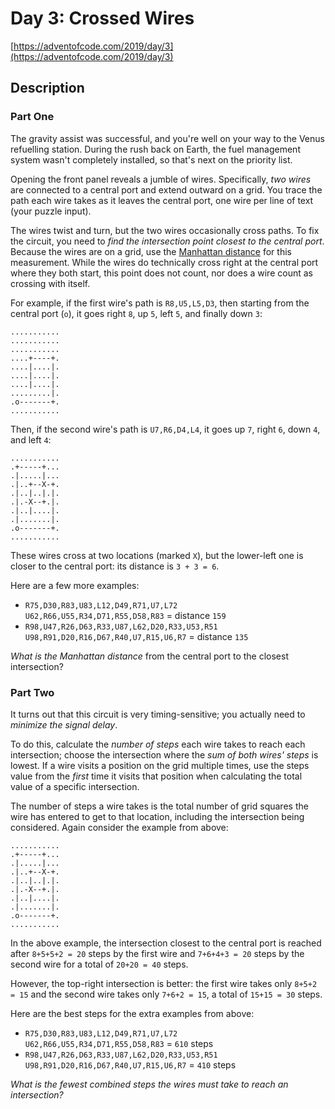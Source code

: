 # Day 3: Crossed Wires

[https://adventofcode.com/2019/day/3](https://adventofcode.com/2019/day/3)

## Description

### Part One

The gravity assist was successful, and you're well on your way to the Venus
refuelling station. During the rush back on Earth, the fuel management system
wasn't completely installed, so that's next on the priority list.

Opening the front panel reveals a jumble of wires. Specifically, _two wires_ are
connected to a central port and extend outward on a grid. You trace the path
each wire takes as it leaves the central port, one wire per line of text (your
puzzle input).

The wires <span title="A jumble of twisty little wires, all alike.">twist and
turn</span>, but the two wires occasionally cross paths. To fix the circuit, you
need to _find the intersection point closest to the central port_. Because the
wires are on a grid, use the
[Manhattan distance](https://en.wikipedia.org/wiki/Taxicab_geometry) for this
measurement. While the wires do technically cross right at the central port
where they both start, this point does not count, nor does a wire count as
crossing with itself.

For example, if the first wire's path is `R8,U5,L5,D3`, then starting from the
central port (`o`), it goes right `8`, up `5`, left `5`, and finally down `3`:

    ...........
    ...........
    ...........
    ....+----+.
    ....|....|.
    ....|....|.
    ....|....|.
    .........|.
    .o-------+.
    ...........

Then, if the second wire's path is `U7,R6,D4,L4`, it goes up `7`, right `6`,
down `4`, and left `4`:

    ...........
    .+-----+...
    .|.....|...
    .|..+--X-+.
    .|..|..|.|.
    .|.-X--+.|.
    .|..|....|.
    .|.......|.
    .o-------+.
    ...........

These wires cross at two locations (marked `X`), but the lower-left one is
closer to the central port: its distance is `3 + 3 = 6`.

Here are a few more examples:

- `R75,D30,R83,U83,L12,D49,R71,U7,L72   U62,R66,U55,R34,D71,R55,D58,R83` =
  distance `159`
- `R98,U47,R26,D63,R33,U87,L62,D20,R33,U53,R51   U98,R91,D20,R16,D67,R40,U7,R15,U6,R7`
  = distance `135`

_What is the Manhattan distance_ from the central port to the closest
intersection?

### Part Two

It turns out that this circuit is very timing-sensitive; you actually need to
_minimize the signal delay_.

To do this, calculate the _number of steps_ each wire takes to reach each
intersection; choose the intersection where the _sum of both wires' steps_ is
lowest. If a wire visits a position on the grid multiple times, use the steps
value from the _first_ time it visits that position when calculating the total
value of a specific intersection.

The number of steps a wire takes is the total number of grid squares the wire
has entered to get to that location, including the intersection being
considered. Again consider the example from above:

    ...........
    .+-----+...
    .|.....|...
    .|..+--X-+.
    .|..|..|.|.
    .|.-X--+.|.
    .|..|....|.
    .|.......|.
    .o-------+.
    ...........

In the above example, the intersection closest to the central port is reached
after `8+5+5+2 = 20` steps by the first wire and `7+6+4+3 = 20` steps by the
second wire for a total of `20+20 = 40` steps.

However, the top-right intersection is better: the first wire takes only
`8+5+2 = 15` and the second wire takes only `7+6+2 = 15`, a total of
`15+15 = 30` steps.

Here are the best steps for the extra examples from above:

- `R75,D30,R83,U83,L12,D49,R71,U7,L72   U62,R66,U55,R34,D71,R55,D58,R83` = `610`
  steps
- `R98,U47,R26,D63,R33,U87,L62,D20,R33,U53,R51   U98,R91,D20,R16,D67,R40,U7,R15,U6,R7`
  = `410` steps

_What is the fewest combined steps the wires must take to reach an
intersection?_
